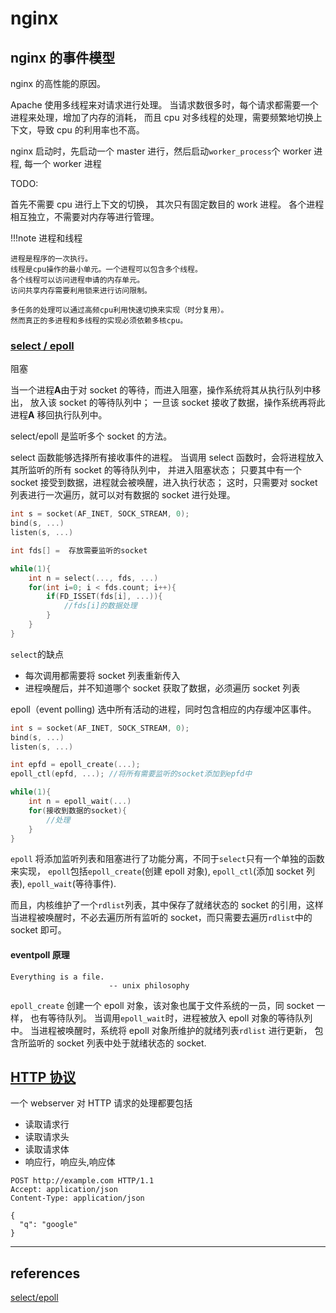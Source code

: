 # nginx

## nginx 的事件模型

nginx 的高性能的原因。

Apache 使用多线程来对请求进行处理。
当请求数很多时，每个请求都需要一个进程来处理，增加了内存的消耗，
而且 cpu 对多线程的处理，需要频繁地切换上下文，导致 cpu 的利用率也不高。

nginx 启动时，先启动一个 master 进行，然后启动`worker_process`个 worker 进程,
每一个 worker 进程

TODO:

首先不需要 cpu 进行上下文的切换，
其次只有固定数目的 work 进程。
各个进程相互独立，不需要对内存等进行管理。

!!!note 进程和线程

    进程是程序的一次执行。
    线程是cpu操作的最小单元。一个进程可以包含多个线程。
    各个线程可以访问进程申请的内存单元。
    访问共享内存需要利用锁来进行访问限制。

    多任务的处理可以通过高频cpu利用快速切换来实现（时分复用）。
    然而真正的多进程和多线程的实现必须依赖多核cpu。

### [select / epoll ][1]

阻塞

当一个进程**A**由于对 socket 的等待，而进入阻塞，操作系统将其从执行队列中移出，
放入该 socket 的等待队列中；
一旦该 socket 接收了数据，操作系统再将此进程**A** 移回执行队列中。

select/epoll 是监听多个 socket 的方法。

select 函数能够选择所有接收事件的进程。
当调用 select 函数时，会将进程放入其所监听的所有 socket 的等待队列中，
并进入阻塞状态；
只要其中有一个 socket 接受到数据，进程就会被唤醒，进入执行状态；
这时，只需要对 socket 列表进行一次遍历，就可以对有数据的 socket 进行处理。

```c
int s = socket(AF_INET, SOCK_STREAM, 0);
bind(s, ...)
listen(s, ...)

int fds[] =  存放需要监听的socket

while(1){
    int n = select(..., fds, ...)
    for(int i=0; i < fds.count; i++){
        if(FD_ISSET(fds[i], ...)){
            //fds[i]的数据处理
        }
    }
}

```

`select`的缺点

- 每次调用都需要将 socket 列表重新传入
- 进程唤醒后，并不知道哪个 socket 获取了数据，必须遍历 socket 列表

epoll（event polling) 选中所有活动的进程，同时包含相应的内存缓冲区事件。

```c
int s = socket(AF_INET, SOCK_STREAM, 0);
bind(s, ...)
listen(s, ...)

int epfd = epoll_create(...);
epoll_ctl(epfd, ...); //将所有需要监听的socket添加到epfd中

while(1){
    int n = epoll_wait(...)
    for(接收到数据的socket){
        //处理
    }
}
```

`epoll` 将添加监听列表和阻塞进行了功能分离，不同于`select`只有一个单独的函数来实现，
`epoll`包括`epoll_create`(创建 epoll 对象), `epoll_ctl`(添加 socket 列表),
`epoll_wait`(等待事件).

而且，内核维护了一个`rdlist`列表，其中保存了就绪状态的 socket 的引用，这样
当进程被唤醒时，不必去遍历所有监听的 socket，而只需要去遍历`rdlist`中的 socket 即可。

#### eventpoll 原理

    Everything is a file.
                          -- unix philosophy

`epoll_create` 创建一个 epoll 对象，该对象也属于文件系统的一员，同 socket 一样，
也有等待队列。
当调用`epoll_wait`时，进程被放入 epoll 对象的等待队列中。
当进程被唤醒时，系统将 epoll 对象所维护的就绪列表`rdlist` 进行更新，
包含所监听的 socket 列表中处于就绪状态的 socket.

## [HTTP 协议][2]

一个 webserver 对 HTTP 请求的处理都要包括

- 读取请求行
- 读取请求头
- 读取请求体
- 响应行，响应头,响应体

```http
POST http://example.com HTTP/1.1
Accept: application/json
Content-Type: application/json

{
  "q": "google"
}
```

---

## references

[1]: https://www.zhihu.com/question/20122137
[2]: https://www.w3.org/Protocols/rfc2616/rfc2616-sec5.html

[select/epoll](https://zhuanlan.zhihu.com/p/64138532)
